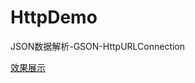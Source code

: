 # HttpDemo
JSON数据解析-GSON-HttpURLConnection

[效果展示](https://img-blog.csdn.net/20180702114635404?watermark/2/text/aHR0cHM6Ly9ibG9nLmNzZG4ubmV0L3FxXzM2MjMyNjEx/font/5a6L5L2T/fontsize/400/fill/I0JBQkFCMA==/dissolve/70)
